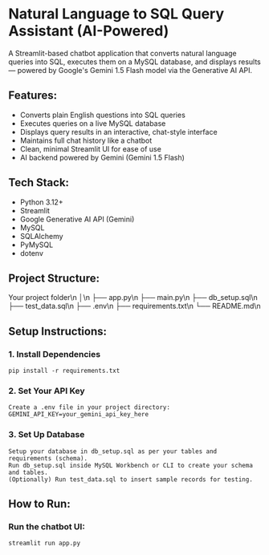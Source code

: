 # Natural Language to SQL Query Assistant (AI-Powered)

A Streamlit-based chatbot application that converts natural language queries into SQL, executes them on a MySQL database, and displays results — powered by Google's Gemini 1.5 Flash model via the Generative AI API.


## Features:

- Converts plain English questions into SQL queries
- Executes queries on a live MySQL database
- Displays query results in an interactive, chat-style interface
- Maintains full chat history like a chatbot
- Clean, minimal Streamlit UI for ease of use
- AI backend powered by Gemini (Gemini 1.5 Flash)


## Tech Stack:

- Python 3.12+
- Streamlit
- Google Generative AI API (Gemini)
- MySQL
- SQLAlchemy
- PyMySQL
- dotenv


## Project Structure:
Your project folder\n
│\n
├── app.py\n 
├── main.py\n 
├── db_setup.sql\n 
├── test_data.sql\n 
├── .env\n 
├── requirements.txt\n 
└── README.md\n 

## Setup Instructions:

### 1️. Install Dependencies
    pip install -r requirements.txt

### 2️. Set Your API Key 
    Create a .env file in your project directory:
    GEMINI_API_KEY=your_gemini_api_key_here

### 3️. Set Up Database
    Setup your database in db_setup.sql as per your tables and requirements (schema).
    Run db_setup.sql inside MySQL Workbench or CLI to create your schema and tables.
    (Optionally) Run test_data.sql to insert sample records for testing.


## How to Run:
### Run the chatbot UI:
    streamlit run app.py








